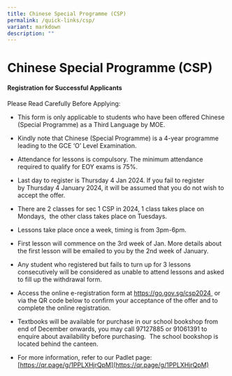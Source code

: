 ```yaml
---
title: Chinese Special Programme (CSP)
permalink: /quick-links/csp/
variant: markdown
description: ""
---
```

#    Chinese Special Programme (CSP)
	
#### 	Registration for Successful Applicants

   

Please Read Carefully Before Applying:

* This form is only applicable to students who have been offered Chinese (Special Programme) as a Third Language by MOE. 

* Kindly note that Chinese (Special Programme) is a 4-year programme leading to the GCE ‘O’ Level Examination.

* Attendance for lessons is compulsory. The minimum attendance required to qualify for EOY exams is 75%.

* Last day to register is Thursday 4 Jan 2024. If you fail to register by Thursday 4 January 2024, it will be assumed that you do not wish to accept the offer. 

* There are 2 classes for sec 1 CSP in 2024, 1 class takes place on Mondays,  the other class takes place on Tuesdays.

* Lessons take place once a week, timing is from 3pm-6pm.

* First lesson will commence on the 3rd week of Jan. More details about the first lesson will be emailed to you by the 2nd week of January.

* Any student who registered but fails to turn up for 3 lessons consecutively will be considered as unable to attend lessons and asked to fill up the withdrawal form.

* Access the online e-registration form at https://go.gov.sg/csp2024  or via the QR code below to confirm your acceptance of the offer and to complete the online registration.

* Textbooks will be available for purchase in our school bookshop from end of December onwards, you may call 97127885 or 91061391 to enquire about availability before purchasing.  The school bookshop is located behind the canteen.

* For more information, refer to our Padlet page: [https://qr.page/g/1PPLXHjrQpM](https://qr.page/g/1PPLXHjrQpM)